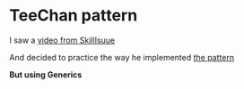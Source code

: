 # TeeChan pattern 
I saw a [video from SkillIsuue](https://www.youtube.com/watch?v=73PNUwxShoQ)

And decided to practice the way he implemented [the pattern](https://ornlu-is.github.io/go_tee_channel_pattern/)

**But using Generics**

